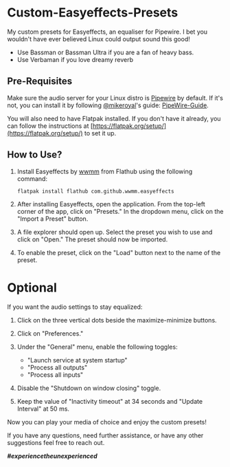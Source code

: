 # Custom-Easyeffects-Presets

My custom presets for Easyeffects, an equaliser for Pipewire. I bet you wouldn't have ever believed Linux could output sound this good!

- Use Bassman or Bassman Ultra if you are a fan of heavy bass.
- Use Verbaman if you love dreamy reverb

## Pre-Requisites
Make sure the audio server for your Linux distro is [Pipewire](https://pipewire.org/) by default. If it's not, you can install it by following [@mikeroyal](https://github.com/mikeroyal)'s guide: [PipeWire-Guide](https://github.com/mikeroyal/PipeWire-Guide).

You will also need to have Flatpak installed. If you don't have it already, you can follow the instructions at [https://flatpak.org/setup/](https://flatpak.org/setup/) to set it up.

## How to Use?

1. Install Easyeffects by [wwmm](https://github.com/wwmm) from Flathub using the following command:
   ```
   flatpak install flathub com.github.wwmm.easyeffects
   ```

2. After installing Easyeffects, open the application. From the top-left corner of the app, click on "Presets." In the dropdown menu, click on the "Import a Preset" button.

3. A file explorer should open up. Select the preset you wish to use and click on "Open." The preset should now be imported.

4. To enable the preset, click on the "Load" button next to the name of the preset.

# Optional

If you want the audio settings to stay equalized:

1. Click on the three vertical dots beside the maximize-minimize buttons.

2. Click on "Preferences."

3. Under the "General" menu, enable the following toggles:
   - "Launch service at system startup"
   - "Process all outputs"
   - "Process all inputs"

4. Disable the "Shutdown on window closing" toggle.

5. Keep the value of "Inactivity timeout" at 34 seconds and "Update Interval" at 50 ms.

Now you can play your media of choice and enjoy the custom presets!

If you have any questions, need further assistance, or have any other suggestions feel free to reach out.

**_#experiencetheunexperienced_**
